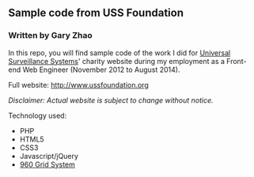 ## Sample code from USS Foundation

### Written by Gary Zhao

In this repo, you will find sample code of the work I did for [Universal Surveillance Systems](http://www.universaleas.com)' charity website during my employment as a Front-end Web Engineer (November 2012 to August 2014).

Full website: http://www.ussfoundation.org


*Disclaimer: Actual website is subject to change without notice.*

Technology used:
* PHP
* HTML5
* CSS3
* Javascript/jQuery
* [960 Grid System](http://960.gs)

